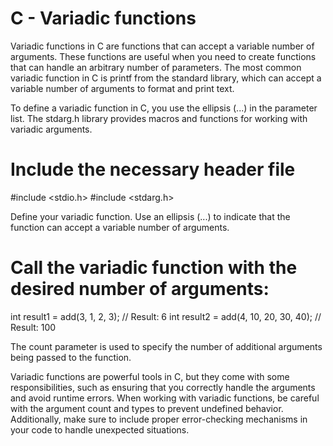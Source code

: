 # C - Variadic functions


Variadic functions in C are functions that can accept a variable number of arguments. These functions are useful when you need to create functions that can handle an arbitrary number of parameters. The most common variadic function in C is printf from the standard library, which can accept a variable number of arguments to format and print text.

To define a variadic function in C, you use the ellipsis (...) in the parameter list. The stdarg.h library provides macros and functions for working with variadic arguments.

# Include the necessary header file

 #include <stdio.h>
 #include <stdarg.h>

Define your variadic function. Use an ellipsis (...) to indicate that the function can accept a variable number of arguments.

# Call the variadic function with the desired number of arguments:

int result1 = add(3, 1, 2, 3);   // Result: 6
int result2 = add(4, 10, 20, 30, 40); // Result: 100

The count parameter is used to specify the number of additional arguments being passed to the function.

Variadic functions are powerful tools in C, but they come with some responsibilities, such as ensuring that you correctly handle the arguments and avoid runtime errors. When working with variadic functions, be careful with the argument count and types to prevent undefined behavior. Additionally, make sure to include proper error-checking mechanisms in your code to handle unexpected situations.
